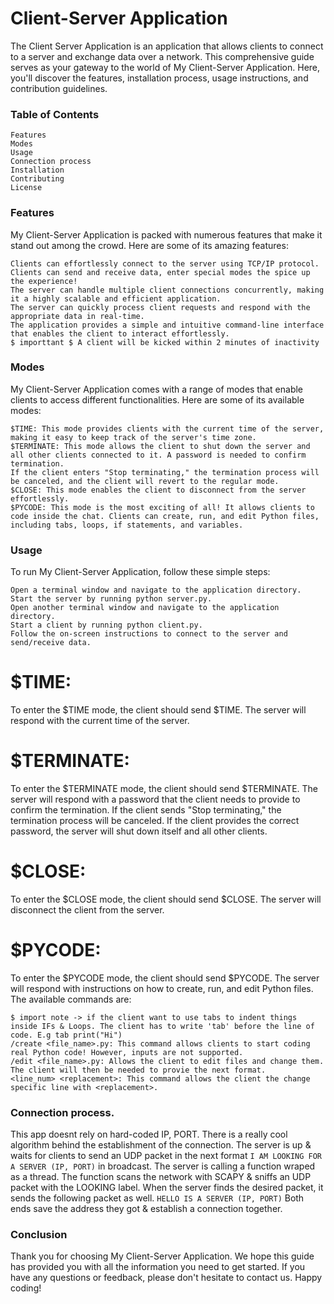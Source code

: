 # Client-Server Application

The Client Server Application is an application that allows clients to connect to a server and exchange data over a network. This comprehensive guide serves as your gateway to the world of My Client-Server Application. Here, you'll discover the features, installation process, usage instructions, and contribution guidelines.

### Table of Contents

    Features
    Modes
    Usage
    Connection process
    Installation
    Contributing
    License

### Features
My Client-Server Application is packed with numerous features that make it stand out among the crowd. Here are some of its amazing features:

    Clients can effortlessly connect to the server using TCP/IP protocol.
    Clients can send and receive data, enter special modes the spice up the experience!
    The server can handle multiple client connections concurrently, making it a highly scalable and efficient application.
    The server can quickly process client requests and respond with the appropriate data in real-time.
    The application provides a simple and intuitive command-line interface that enables the client to interact effortlessly.
    $ importtant $ A client will be kicked within 2 minutes of inactivity
    
### Modes
My Client-Server Application comes with a range of modes that enable clients to access different functionalities. Here are some of its available modes:

    $TIME: This mode provides clients with the current time of the server, making it easy to keep track of the server's time zone.
    $TERMINATE: This mode allows the client to shut down the server and all other clients connected to it. A password is needed to confirm termination.
    If the client enters "Stop terminating," the termination process will be canceled, and the client will revert to the regular mode.
    $CLOSE: This mode enables the client to disconnect from the server effortlessly.
    $PYCODE: This mode is the most exciting of all! It allows clients to code inside the chat. Clients can create, run, and edit Python files, including tabs, loops, if statements, and variables.

### Usage
To run My Client-Server Application, follow these simple steps:

    Open a terminal window and navigate to the application directory.
    Start the server by running python server.py.
    Open another terminal window and navigate to the application directory.
    Start a client by running python client.py.
    Follow the on-screen instructions to connect to the server and send/receive data.

# $TIME:
To enter the $TIME mode, the client should send $TIME. The server will respond with the current time of the server.

# $TERMINATE:
To enter the $TERMINATE mode, the client should send $TERMINATE. The server will respond with a password that the client needs to provide to confirm the termination. If the client sends "Stop terminating," the termination process will be canceled. If the client provides the correct password, the server will shut down itself and all other clients.

# $CLOSE:
To enter the $CLOSE mode, the client should send $CLOSE. The server will disconnect the client from the server.

# $PYCODE:
To enter the $PYCODE mode, the client should send $PYCODE. The server will respond with instructions on how to create, run, and edit Python files. The available commands are:
    
    $ import note -> if the client want to use tabs to indent things inside IFs & Loops. The client has to write 'tab' before the line of code. E.g tab print("Hi")
    /create <file_name>.py: This command allows clients to start coding real Python code! However, inputs are not supported.
    /edit <file_name>.py: Allows the client to edit files and change them. The client will then be needed to provie the next format.
    <line_num> <replacement>: This command allows the client the change specific line with <replacement>.
    
### Connection process.
This app doesnt rely on hard-coded IP, PORT. There is a really cool algorithm behind the establishment of the connection.
The server is up & waits for clients to send an UDP packet in the next format ``` I AM LOOKING FOR A SERVER (IP, PORT) ``` in broadcast.
The server is calling a function wraped as a thread. The function scans the network with SCAPY & sniffs an UDP packet with the LOOKING label.
When the server finds the desired packet, it sends the following packet as well. ``` HELLO IS A SERVER (IP, PORT) ```
Both ends save the address they got & establish a connection together.

### Conclusion
Thank you for choosing My Client-Server Application. We hope this guide has provided you with all the information you need to get started. If you have any questions or feedback, please don't hesitate to contact us. Happy coding!
